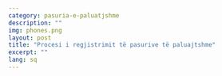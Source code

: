 ```yaml
---
category: pasuria-e-paluatjshme
description: ""
img: phones.png
layout: post
title: "Procesi i regjistrimit të pasurive të paluajtshme"
excerpt: ""
lang: sq
---
```

